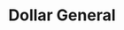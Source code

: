 ---
title: "Dollar General"
url: /mount-pleasant/dollar-general-north-jefferson-avenue/
shop: Kramladen
---